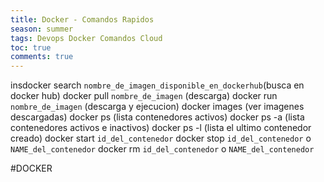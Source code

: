 ```yaml
---
title: Docker - Comandos Rapidos
season: summer
tags: Devops Docker Comandos Cloud
toc: true
comments: true
---
```

insdocker search `nombre_de_imagen_disponible_en_dockerhub`(busca en docker hub)
docker  pull `nombre_de_imagen` (descarga) 
docker run `nombre_de_imagen` (descarga y ejecucion)
docker images (ver imagenes descargadas)
docker ps (lista contenedores activos)
docker ps -a (lista contenedores activos e inactivos)
docker ps -l (lista el ultimo contenedor creado)
docker start `id_del_contenedor`
docker stop `id_del_contenedor` o `NAME_del_contenedor`
docker rm `id_del_contenedor` o `NAME_del_contenedor`

#DOCKER 

